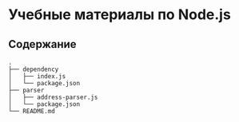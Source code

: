 # Учебные материалы по Node.js

## Содержание
```
.
├── dependency
│   ├── index.js
│   └── package.json
├── parser
│   ├── address-parser.js
│   └── package.json
└── README.md

```
